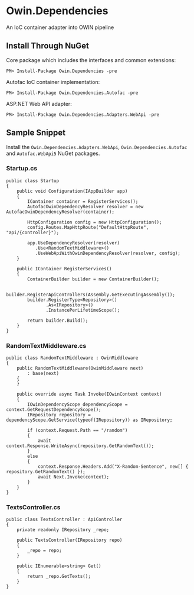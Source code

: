 Owin.Dependencies
=================
An IoC container adapter into OWIN pipeline

## Install Through NuGet

Core package which includes the interfaces and common extensions:

    PM> Install-Package Owin.Dependencies -pre

Autofac IoC container implementation:

    PM> Install-Package Owin.Dependencies.Autofac -pre

ASP.NET Web API adapter:

    PM> Install-Package Owin.Dependencies.Adapters.WebApi -pre

## Sample Snippet

Install the `Owin.Dependencies.Adapters.WebApi`, `Owin.Dependencies.Autofac` and `Autofac.WebApi5` NuGet packages.

### Startup.cs

    public class Startup
    {
        public void Configuration(IAppBuilder app)
        {
            IContainer container = RegisterServices();
            AutofacOwinDependencyResolver resolver = new AutofacOwinDependencyResolver(container);

            HttpConfiguration config = new HttpConfiguration();
            config.Routes.MapHttpRoute("DefaultHttpRoute", "api/{controller}");

            app.UseDependencyResolver(resolver)
               .Use<RandomTextMiddleware>()
               .UseWebApiWithOwinDependencyResolver(resolver, config);
        }

        public IContainer RegisterServices()
        {
            ContainerBuilder builder = new ContainerBuilder();

            builder.RegisterApiControllers(Assembly.GetExecutingAssembly());
            builder.RegisterType<Repository>()
                   .As<IRepository>()
                   .InstancePerLifetimeScope();

            return builder.Build();
        }
    }

### RandomTextMiddleware.cs

    public class RandomTextMiddleware : OwinMiddleware
    {
        public RandomTextMiddleware(OwinMiddleware next)
            : base(next)
        {
        }

        public override async Task Invoke(IOwinContext context)
        {
            IOwinDependencyScope dependencyScope = context.GetRequestDependencyScope();
            IRepository repository = dependencyScope.GetService(typeof(IRepository)) as IRepository;

            if (context.Request.Path == "/random")
            {
                await context.Response.WriteAsync(repository.GetRandomText());
            }
            else
            {
                context.Response.Headers.Add("X-Random-Sentence", new[] { repository.GetRandomText() });
                await Next.Invoke(context);
            }
        }
    }

### TextsController.cs

    public class TextsController : ApiController
    {
        private readonly IRepository _repo;

        public TextsController(IRepository repo)
        {
            _repo = repo;
        }

        public IEnumerable<string> Get()
        {
            return _repo.GetTexts();
        }
    }